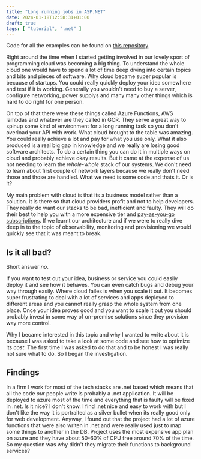 ```yaml
---
title: "Long running jobs in ASP.NET"
date: 2024-01-18T12:58:31+01:00
draft: true
tags: [ "tutorial", ".net" ]
---
```


Code for all the examples can be found on [this repository](https://github.com/NikolaMilosa/background-worker-example)

Right around the time when I started getting involved in our lovely sport of programming cloud was becoming a big thing. To understand the whole cloud one would have to spend a lot of time deep diving into certain topics and bits and pieces of software. Why cloud became super popular is because of startups. You could really quickly deploy your idea somewhere and test if it is working. Generally you wouldn't need to buy a server, configure networking, power supplys and many many other things which is hard to do right for one person.

On top of that there were these things called Azure Functions, AWS lambdas and whatever are they called in GCR. They serve a great way to spinup some kind of environment for a long running task so you don't overload your API with work. What cloud brought to the table was amazing. You could really achieve a lot and pay for what you use only. What it also produced is a real big gap in knowledge and we really are losing good software architects. To do a certain thing you can do it in multiple ways on cloud and probably achieve okay results. But it came at the expense of us not needing to learn the *whole-whole* stack of our systems. We don't need to learn about first couple of network layers because we really don't need those and those are handled. What we need is some code and thats it. Or is it?

My main problem with cloud is that its a business model rather than a solution. It is there so that cloud providers profit and not to help developers. They really do want our stacks to be bad, inefficient and faulty. They will do their best to help you with a more expensive tier and [pay-as-you-go subscriptions](https://www.rebilly.com/blog/pay-as-you-go-versus-subscription/). If we learnt our architecture and if we were to really dive deep in to the topic of observability, monitoring and provisioning we would quickly see that it was meant to break.

## Is it all bad?

Short answer *no*. 

If you want to test out your idea, business or service you could easily deploy it and see how it behaves. You can even catch bugs and debug your way through easily. Where cloud failes is when you scale it out. It becomes super frustrating to deal with a lot of services and apps deployed to different areas and you cannot really grasp the whole system from one place. Once your idea proves good and you want to scale it out you should probably invest in some way of on-premise solutions since they provision way more control.

Why I became interested in this topic and why I wanted to write about it is because I was asked to take a look at some code and see how to optimize its *cost*. The first time I was asked to do that and to be honest I was really not sure what to do. So I began the investigation.

## Findings

In a firm I work for most of the tech stacks are .net based which means that all the code *our* people write is probably a .net application. It will be deployed to azure most of the time and everything that is faulty will be fixed in .net. Is it nice? I don't know. I find .net nice and easy to work with but I don't like the way it is portraited as a silver bullet when its really good only for web development. Anyway, I found out that the project had a lot of azure functions that were also writen in .net and were really used just to map some things to another in the DB. Project uses the most expensive app plan on azure and they have about 50-60% of CPU free around 70% of the time. So my question was why didn't they migrate their functions to background services?